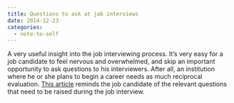 ```yaml
---
title: Questions to ask at job interviews
date: 2014-12-23 
categories:
  - note-to-self
---
```


A very useful insight into the job interviewing process. It’s very easy for a job candidate to feel nervous and overwhelmed, and skip an important opportunity to ask questions to his interviewers. After all, an institution where he or she plans to begin a career needs as much reciprocal evaluation. [This article](https://www.insidehighered.com/advice/2014/12/12/how-ask-interview-questions-show-youre-interested-job-essay) reminds the job candidate of the relevant questions that need to be raised during the job interview.

<div class="addthis_inline_share_toolbox_m56i"></div>
